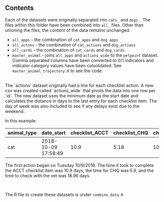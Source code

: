 ## Contents
Each of the datasets were originally separated into `cats_` and `dogs_`. The files within this folder have been combined into `all_` files. Other than unioning the files, the content of the data remains unchanged. 

* `all_apps` - the combination of `cat_apps` and `dog_apps`
* `all_actons` - the combination of `cat_actions` and `dog_actions`
* `all_cards` - the combination of `cat_cards` and `dog_cards`
* `master_animal` - joins `all_apps` and `actions_wide` to the `petpoint` dataset. Comma separated columns have been converted to 0/1 indicators and indicator category values have been colsolidated. See `master_animal_trajectory.R` to see the code.

<br>
The `actions` dataset originally had a line for each checklist action. A new csv was created called `actions_wide` that pivots the data into one row per `id`. The new dataset uses the minimum date as the start date and calculates the distance in days to the last entry for each checklist item. The day of week was also included to see if any delays exist due to the weekend.  

In this example: 

|animal_type | date_start | checklist_ACCT | checklist_CHQ | checklist_LL | checklist_PP | checklist_SPCA | checklist_TR | checklist_VET | wday_start|
|----|---------------------|------|------|-------|------|------|-----|-------|----|
|cat | 2018-10-09 17:58:49 | 10.9 | 5.18 | 10.05 | 5.18 | 10.9 | 5.2 | 18.96 | Tue|

The first action began on Tuesday 10/9/2018. The time it took to complete the ACCT checklist item was 10.9 days, the time for CHQ was 5.9, and the time to check with the vet was 18.96 days.

<br>

The R file to create these datasets is under `combine_data.R`
